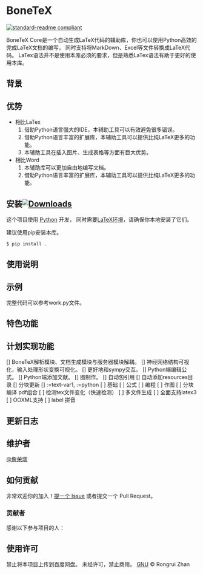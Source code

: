 # BoneTeX

[![standard-readme compliant](https://img.shields.io/badge/readme%20style-standard-brightgreen.svg?style=flat-square)](https://github.com/RichardLitt/standard-readme)

BoneTeX Core是一个自动生成LaTeX代码的辅助库，你也可以使用Python高效的完成LaTeX文档的编写，
同时支持将MarkDown、Excel等文件转换成LaTeX代码。
LaTex语法并不是使用本库必须的要求，但是熟悉LaTex语法有助于更好的使用本库。

## 背景


## 优势
- 相比LaTex
    1. 借助Python语言强大的IDE，本辅助工具可以有效避免很多错误。
    2. 借助Python语言丰富的扩展库，本辅助工具可以提供比纯LaTeX更多的功能。
    3. 本辅助工具在插入图片、生成表格等方面有巨大优势。
- 相比Word
    1. 本辅助库可以更加自由地编写文档。
    2. 借助Python语言丰富的扩展库，本辅助工具可以提供比纯LaTeX更多的功能。


## 安装[![Downloads](https://pepy.tech/badge/bone-tex)](https://pepy.tech/project/bonetex)

这个项目使用 [Python](https://www.python.org/downloads/) 开发，
同时需要[LaTeX环境](https://zhuanlan.zhihu.com/p/136931926)，请确保你本地安装了它们。

建议使用pip安装本库。

```sh
$ pip install .
```

## 使用说明


## 示例

完整代码可以参考work.py文件。

## 特色功能


## 计划实现功能
[] BoneTeX解析模块、文档生成模块与服务器模块解耦。
[] 神经网络结构可视化，输入处理形状变换可视化。
[] 更好地和sympy交互。
[] Python端编辑公式。
[] Python端添加文献。
[] 图制作。
[] 自动包引用
[] 自动添加resources目录
[] 分块更新
[] :=text-var1, :=python
[ ] 基础
[ ] 公式
[ ] 编程
[ ] 作图
[ ] 分块编译 pdf组合
[ ] 检测tex文件变化（快速检测）
[ ] 多文件生成
[ ] 全面支持latex3
[ ] OOXML支持
[ ] label 拼音
## 更新日志


## 维护者

[@詹荣瑞](https://github.com/zrr1999)

## 如何贡献

非常欢迎你的加入！[提一个 Issue](https://github.com/zrr1999/bonetex/issues/new) 或者提交一个 Pull Request。

### 贡献者

感谢以下参与项目的人：

## 使用许可

禁止将本项目上传到百度网盘。
未经许可，禁止商用。
[GNU](LICENSE) © Rongrui Zhan